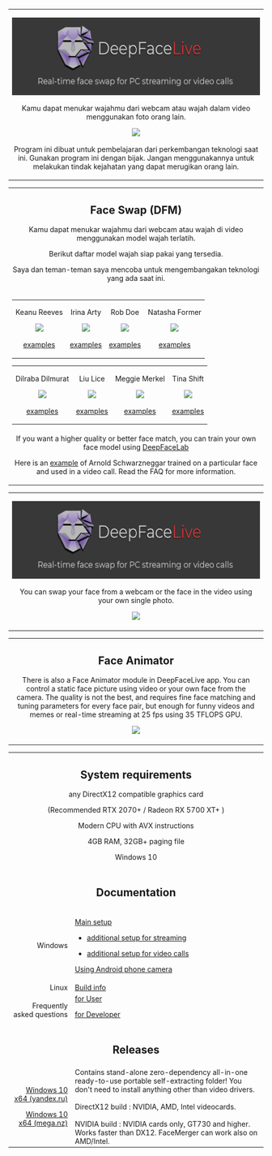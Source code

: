<table align="center" border="0">

<tr><td colspan=2 align="center">

![](doc/deepface_intro.png)

Kamu dapat menukar wajahmu dari webcam atau wajah dalam video menggunakan foto orang lain.

<img src="doc/Testing.gif"></img>

Program ini dibuat untuk pembelajaran dari perkembangan teknologi saat ini.
Gunakan program ini dengan bijak.
Jangan menggunakannya untuk melakukan tindak kejahatan yang dapat merugikan orang lain.

</td></tr>

</table>
<table align="center" border="0">

<tr><td colspan=2 align="center">

## Face Swap (DFM)

Kamu dapat menukar wajahmu dari webcam atau wajah di video menggunakan model wajah terlatih.

Berikut daftar model wajah siap pakai yang tersedia.

Saya dan teman-teman saya mencoba untuk mengembangakan teknologi yang ada saat ini.
</td></tr>

<tr><td colspan=2 align="center">

<table align="center" border="0">
<tr><td align="center">
    
Keanu Reeves

<img src="doc/celebs/Keanu_Reeves/Keanu_Reeves.png" width=128></img>

<a href="doc/celebs/Keanu_Reeves/examples.md">examples</a>
</td><td align="center">
    
Irina Arty

<img src="doc/celebs/Irina_Arty/Irina_Arty.png" width=128></img>

<a href="doc/celebs/Irina_Arty/Irina_Arty/examples.md">examples</a>
</td><td align="center">
    
Rob Doe

<img src="doc/celebs/Rob_Doe/Rob_Doe.png" width=128></img>

<a href="doc/celebs/Rob_Doe/Rob_Doe/examples.md">examples</a>
</td><td align="center">
    
Natasha Former

<img src="doc/celebs/Natasha_Former/Natasha_Former.png" width=128></img>

<a href="doc/celebs/Natasha_Former/examples.md">examples</a>
    
</td></tr>

</table>

<table align="center" border="0">
<tr><td align="center">
    
Dilraba Dilmurat

<img src="doc/celebs/Dilraba_Dilmurat/Dilraba_Dilmurat.png" width=128></img>


<a href="doc/celebs/Natalie_Fatman/examples.md">examples</a>
</td><td align="center">
    
Liu Lice

<img src="doc/celebs/Liu_Lice/Liu_Lice.png" width=128></img>

<a href="doc/celebs/Liu_Lice/examples.md">examples</a>
</td><td align="center">

Meggie Merkel

<img src="doc/celebs/Meggie_Merkel/Meggie_Merkel.png" width=128></img>

<a href="doc/celebs/Meggie_Merkel/examples.md">examples</a>
</td><td align="center">
    
Tina Shift

<img src="doc/celebs/Tina_Shift/Tina_Shift.png" width=128></img>

<a href="doc/celebs/Tina_Shift/examples.md">examples</a>
</td></tr></table>

</td></tr>

<tr><td colspan=2 align="center">
If you want a higher quality or better face match, you can train your own face model using <a href="https://github.com/iperov/DeepFaceLab">DeepFaceLab</a>

Here is an <a href="https://www.tiktok.com/@arnoldschwarzneggar/video/6995538782204300545">example</a> of Arnold Schwarzneggar trained on a particular face and used in a video call. Read the FAQ for more information.

</td></tr>

</table>
<table align="center" border="0">

<tr><td colspan=2 align="center">

![](doc/deepface_intro.png)

You can swap your face from a webcam or the face in the video using your own single photo.

<img src="doc/Testing.gif"></img>

</td></tr>

</table>
<table align="center" border="0">

<tr><td colspan=2 align="center">

## Face Animator

There is also a Face Animator module in DeepFaceLive app. You can control a static face picture using video or your own face from the camera. The quality is not the best, and requires fine face matching and tuning parameters for every face pair, but enough for funny videos and memes or real-time streaming at 25 fps using 35 TFLOPS GPU.

<img src="doc/face_animator_example.gif"></img>

</td></tr>

</table>

<table align="center" border="0">

<tr><td colspan=2 align="center">

## System requirements

any DirectX12 compatible graphics card

(Recommended RTX 2070+ / Radeon RX 5700 XT+ )

Modern CPU with AVX instructions

4GB RAM, 32GB+ paging file

Windows 10

</td></tr>
<tr><td colspan=2 align="center">

## Documentation

</td></tr>
<tr><td align="right">
Windows
</td><td align="left">

<a href="doc/windows/main_setup.md">Main setup</a>

- <a href="doc/windows/for_streaming.md">additional setup for streaming</a>

- <a href="doc/windows/for_video_calls.md">additional setup for video calls</a>       

<a href="doc/windows/using_android_phone_camera.md">Using Android phone camera</a>  

</td></tr>
<tr><td align="right">
Linux
</td><td align="left">
<a href="build/linux">Build info</a>
</td></tr>
<tr><td align="right">
Frequently asked questions
</td><td align="left">
<a href="doc/user_faq/user_faq.md">for User</a>

<a href="doc/developer_faq/developer_faq.md">for Developer</a>
</td></tr>
<tr><td colspan=2 align="center">

## Releases

</td></tr>
<tr><td align="right">

<a href="https://disk.yandex.ru/d/7i5XTKIKVg5UUg">Windows 10 x64 (yandex.ru)</a>

<a href="https://mega.nz/folder/m10iELBK#Y0H6BflF9C4k_clYofC7yA">Windows 10 x64 (mega.nz)</a>


</td><td align="left">
Contains stand-alone zero-dependency all-in-one ready-to-use portable self-extracting folder! You don't need to install anything other than video drivers.
<br><br>
DirectX12 build : NVIDIA, AMD, Intel videocards.
<br><br>
NVIDIA build : NVIDIA cards only, GT730 and higher. Works faster than DX12. FaceMerger can work also on AMD/Intel.
</td></tr>

<!--<tr><td colspan=2 align="center">
<a href="https://www.paypal.com/paypalme/DeepFaceLab">Donate via Paypal</a>
</td></tr>-->


<!--
    <a href="https://br-stone.online"><img src="doc/logo_barclay_stone.png"></img></a><a href="https://exmo.com"><img src="doc/logo_exmo.png"></img></a>

    presents

    <tr><td align="right">


    <a href="">Windows (magnet link)</a>
    </td><td align="center">Latest release. Use torrent client to download.</td></tr>
    </tr>
-->

</table>



